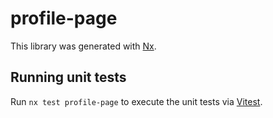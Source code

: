 # profile-page

This library was generated with [Nx](https://nx.dev).

## Running unit tests

Run `nx test profile-page` to execute the unit tests via [Vitest](https://vitest.dev/).
